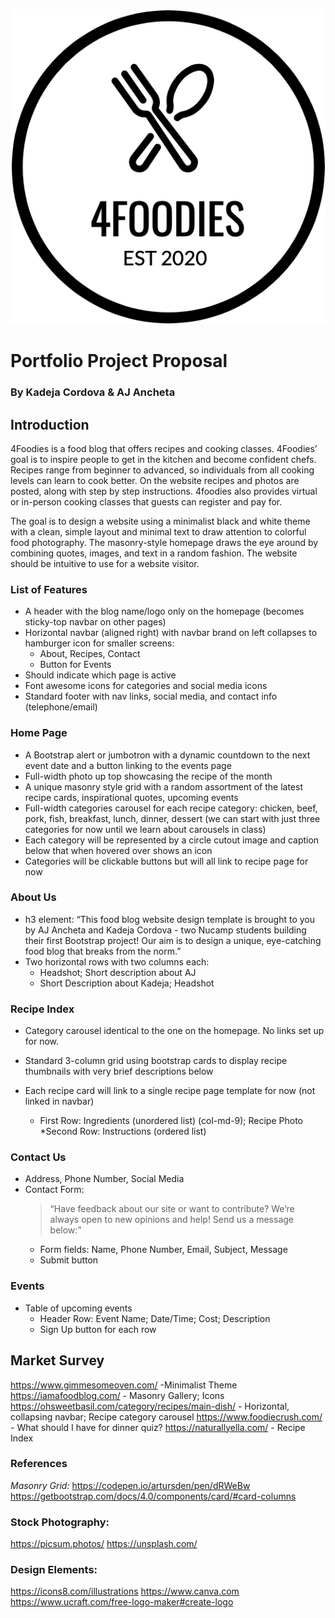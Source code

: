 ![4Foodies Logo](/img/4Foodies-logo.png)

# Portfolio Project Proposal
### By Kadeja Cordova & AJ Ancheta


## Introduction

4Foodies is a food blog that offers recipes and cooking classes. 4Foodies’ goal is to inspire people to get in the kitchen and become confident chefs. Recipes range from beginner to advanced, so individuals from all cooking levels can learn to cook better. On the website recipes and photos are posted, along with step by step instructions. 4foodies also provides virtual or in-person cooking classes that guests can register and pay for.

The goal is to design a website using a minimalist black and white theme with a clean, simple layout and minimal text to draw attention to colorful food photography. The masonry-style homepage draws the eye around by combining quotes, images, and text in a random fashion. The website should be intuitive to use for a website visitor.



### List of Features

* A header with the blog name/logo only on the homepage (becomes sticky-top navbar on other pages)
* Horizontal navbar (aligned right) with navbar brand on left collapses to hamburger icon for smaller screens: 
    * About, Recipes, Contact
    * Button for Events
* Should indicate which page is active
* Font awesome icons for categories and social media icons
* Standard footer with nav links, social media, and contact info (telephone/email)


### Home Page

* A Bootstrap alert or jumbotron with a dynamic countdown to the next event date and a button linking to the events page
* Full-width photo up top showcasing the recipe of the month
* A unique masonry style grid with a random assortment of the latest recipe cards, inspirational quotes, upcoming events
* Full-width categories carousel for each recipe category: chicken, beef, pork, fish, breakfast, lunch, dinner, dessert (we can start with just three categories for now until we learn about carousels in class)
* Each category will be represented by a circle cutout image and caption below that when hovered over shows an icon
* Categories will be clickable buttons but will all link to recipe page for now

### About Us

* h3 element: “This food blog website design template is brought to you by AJ Ancheta and Kadeja Cordova - two Nucamp students building their first Bootstrap project! Our aim is to design a unique, eye-catching food blog that breaks from the norm.”
* Two horizontal rows with two columns each:
    * Headshot; Short description about AJ
    * Short Description about Kadeja; Headshot

### Recipe Index

* Category carousel identical to the one on the homepage. No links set up for now.
* Standard 3-column grid using bootstrap cards to display recipe thumbnails with very brief descriptions below

* Each recipe card will link to a single recipe page template for now (not linked in navbar)
    * First Row: Ingredients (unordered list) (col-md-9); Recipe Photo
    *Second Row: Instructions (ordered list)

### Contact Us

* Address, Phone Number, Social Media
* Contact Form:
    > “Have feedback about our site or want to contribute? We’re always open to new opinions and help! Send us a message below:”
    * Form fields: Name, Phone Number, Email, Subject, Message
    * Submit button

### Events

* Table of upcoming events
    * Header Row: Event Name; Date/Time; Cost; Description
    * Sign Up button for each row



## Market Survey

https://www.gimmesomeoven.com/ -Minimalist Theme
https://iamafoodblog.com/ - Masonry Gallery; Icons
https://ohsweetbasil.com/category/recipes/main-dish/ - Horizontal, collapsing navbar; Recipe category carousel
https://www.foodiecrush.com/ - What should I have for dinner quiz?
https://naturallyella.com/ - Recipe Index



### References
*Masonry Grid:*
https://codepen.io/artursden/pen/dRWeBw
https://getbootstrap.com/docs/4.0/components/card/#card-columns

### Stock Photography:
https://picsum.photos/
https://unsplash.com/

### Design Elements:
https://icons8.com/illustrations
https://www.canva.com
https://www.ucraft.com/free-logo-maker#create-logo

